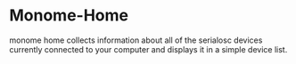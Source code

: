# Monome-Home
monome home collects information about all of the serialosc devices currently connected to your computer and displays it in a simple device list. 
